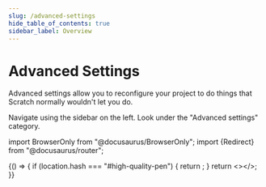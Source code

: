 ```yaml
---
slug: /advanced-settings
hide_table_of_contents: true
sidebar_label: Overview
---
```


# Advanced Settings

Advanced settings allow you to reconfigure your project to do things that Scratch normally wouldn't let you do.

Navigate using the sidebar on the left. Look under the "Advanced settings" category.

<!-- Migration for old links to https://docs.turbowarp.org/advanced-settings#high-quality-pen -->
import BrowserOnly from "@docusaurus/BrowserOnly";
import {Redirect} from "@docusaurus/router";

<BrowserOnly>{() => {
  if (location.hash === "#high-quality-pen") {
    return <Redirect to="high-quality-pen" />;
  }
  return <></>;
}}</BrowserOnly>
